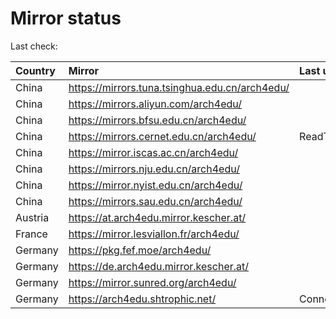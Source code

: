 <script src="./time.js"></script>
# Mirror status
Last check: <script type="text/javascript">localize(1752478145.115332);</script>

|Country|Mirror|Last update|
|:------|:-----|:----------|
|China|https://mirrors.tuna.tsinghua.edu.cn/arch4edu/|<script type="text/javascript">localize(1752432257);</script>|
|China|https://mirrors.aliyun.com/arch4edu/|<script type="text/javascript">localize(1752432257);</script>|
|China|https://mirrors.bfsu.edu.cn/arch4edu/|<script type="text/javascript">localize(1752432257);</script>|
|China|https://mirrors.cernet.edu.cn/arch4edu/|ReadTimeout|
|China|https://mirror.iscas.ac.cn/arch4edu/|<script type="text/javascript">localize(1752432257);</script>|
|China|https://mirrors.nju.edu.cn/arch4edu/|<script type="text/javascript">localize(1752389188);</script>|
|China|https://mirror.nyist.edu.cn/arch4edu/|<script type="text/javascript">localize(1752432257);</script>|
|China|https://mirrors.sau.edu.cn/arch4edu/|<script type="text/javascript">localize(1752259981);</script>|
|Austria|https://at.arch4edu.mirror.kescher.at/|<script type="text/javascript">localize(1752432257);</script>|
|France|https://mirror.lesviallon.fr/arch4edu/|<script type="text/javascript">localize(1752432257);</script>|
|Germany|https://pkg.fef.moe/arch4edu/|<script type="text/javascript">localize(1752432257);</script>|
|Germany|https://de.arch4edu.mirror.kescher.at/|<script type="text/javascript">localize(1752432257);</script>|
|Germany|https://mirror.sunred.org/arch4edu/|<script type="text/javascript">localize(1752432257);</script>|
|Germany|https://arch4edu.shtrophic.net/|ConnectionError|

<script src="./tablefilter/tablefilter.js"></script>
<script src="./table.js"></script>